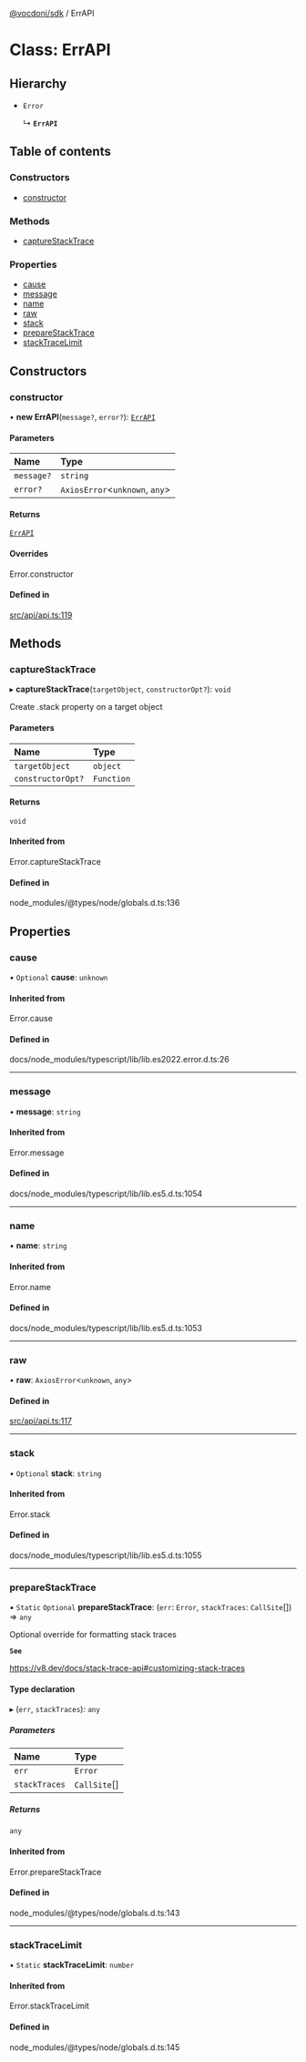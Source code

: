 [@vocdoni/sdk](/sdk) / ErrAPI

# Class: ErrAPI

## Hierarchy

- `Error`

  ↳ **`ErrAPI`**

## Table of contents

### Constructors

- [constructor](ErrAPI#constructor)

### Methods

- [captureStackTrace](ErrAPI#capturestacktrace)

### Properties

- [cause](ErrAPI#cause)
- [message](ErrAPI#message)
- [name](ErrAPI#name)
- [raw](ErrAPI#raw)
- [stack](ErrAPI#stack)
- [prepareStackTrace](ErrAPI#preparestacktrace)
- [stackTraceLimit](ErrAPI#stacktracelimit)

## Constructors

### constructor

• **new ErrAPI**(`message?`, `error?`): [`ErrAPI`](ErrAPI)

#### Parameters

| Name | Type |
| :------ | :------ |
| `message?` | `string` |
| `error?` | `AxiosError`\<`unknown`, `any`\> |

#### Returns

[`ErrAPI`](ErrAPI)

#### Overrides

Error.constructor

#### Defined in

[src/api/api.ts:119](https://github.com/vocdoni/vocdoni-sdk/blob/179c92b4cecfec787d968dc02b519f64ee15c5d3/src/api/api.ts#L119)

## Methods

### captureStackTrace

▸ **captureStackTrace**(`targetObject`, `constructorOpt?`): `void`

Create .stack property on a target object

#### Parameters

| Name | Type |
| :------ | :------ |
| `targetObject` | `object` |
| `constructorOpt?` | `Function` |

#### Returns

`void`

#### Inherited from

Error.captureStackTrace

#### Defined in

node_modules/@types/node/globals.d.ts:136

## Properties

### cause

• `Optional` **cause**: `unknown`

#### Inherited from

Error.cause

#### Defined in

docs/node_modules/typescript/lib/lib.es2022.error.d.ts:26

___

### message

• **message**: `string`

#### Inherited from

Error.message

#### Defined in

docs/node_modules/typescript/lib/lib.es5.d.ts:1054

___

### name

• **name**: `string`

#### Inherited from

Error.name

#### Defined in

docs/node_modules/typescript/lib/lib.es5.d.ts:1053

___

### raw

• **raw**: `AxiosError`\<`unknown`, `any`\>

#### Defined in

[src/api/api.ts:117](https://github.com/vocdoni/vocdoni-sdk/blob/179c92b4cecfec787d968dc02b519f64ee15c5d3/src/api/api.ts#L117)

___

### stack

• `Optional` **stack**: `string`

#### Inherited from

Error.stack

#### Defined in

docs/node_modules/typescript/lib/lib.es5.d.ts:1055

___

### prepareStackTrace

▪ `Static` `Optional` **prepareStackTrace**: (`err`: `Error`, `stackTraces`: `CallSite`[]) => `any`

Optional override for formatting stack traces

**`See`**

https://v8.dev/docs/stack-trace-api#customizing-stack-traces

#### Type declaration

▸ (`err`, `stackTraces`): `any`

##### Parameters

| Name | Type |
| :------ | :------ |
| `err` | `Error` |
| `stackTraces` | `CallSite`[] |

##### Returns

`any`

#### Inherited from

Error.prepareStackTrace

#### Defined in

node_modules/@types/node/globals.d.ts:143

___

### stackTraceLimit

▪ `Static` **stackTraceLimit**: `number`

#### Inherited from

Error.stackTraceLimit

#### Defined in

node_modules/@types/node/globals.d.ts:145
